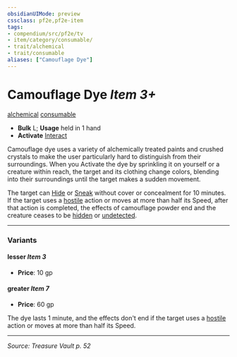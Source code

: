```yaml
---
obsidianUIMode: preview
cssclass: pf2e,pf2e-item
tags:
- compendium/src/pf2e/tv
- item/category/consumable/
- trait/alchemical
- trait/consumable
aliases: ["Camouflage Dye"]
---
```

# Camouflage Dye *Item 3+*  
[alchemical](alchemical.md "Alchemical Item Trait")  [consumable](consumable.md "Consumable Item Trait")  

- **Bulk** L; **Usage** held in 1 hand
- **Activate** [Interact](interact.md)

Camouflage dye uses a variety of alchemically treated paints and crushed crystals to make the user particularly hard to distinguish from their surroundings. When you Activate the dye by sprinkling it on yourself or a creature within reach, the target and its clothing change colors, blending into their surroundings until the target makes a sudden movement.

The target can [Hide](Reference/Rules/Actions/hide.md) or [Sneak](sneak.md) without cover or concealment for 10 minutes. If the target uses a [hostile](conditions.md#Hostile) action or moves at more than half its Speed, after that action is completed, the effects of camouflage powder end and the creature ceases to be [hidden](conditions.md#Hidden) or [undetected](conditions.md#Undetected).

---

### Variants

#### lesser *Item 3*

- **Price**: 10 gp

#### greater *Item 7*

- **Price**: 60 gp

The dye lasts 1 minute, and the effects don't end if the target uses a [hostile](conditions.md#Hostile) action or moves at more than half its Speed.

---
*Source: Treasure Vault p. 52*